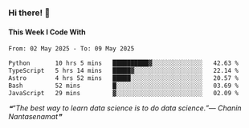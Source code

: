 ### Hi there! 👋

#### This Week I Code With
<!--START_SECTION:waka-->

```txt
From: 02 May 2025 - To: 09 May 2025

Python       10 hrs 5 mins   ██████████▓░░░░░░░░░░░░░░   42.63 %
TypeScript   5 hrs 14 mins   █████▓░░░░░░░░░░░░░░░░░░░   22.14 %
Astro        4 hrs 52 mins   █████░░░░░░░░░░░░░░░░░░░░   20.57 %
Bash         52 mins         █░░░░░░░░░░░░░░░░░░░░░░░░   03.69 %
JavaScript   29 mins         ▓░░░░░░░░░░░░░░░░░░░░░░░░   02.09 %
```

<!--END_SECTION:waka-->

<!--STARTS_HERE_QUOTE_README-->
<i>❝“The best way to learn data science is to do data science.”— Chanin Nantasenamat❞</i>
<!--ENDS_HERE_QUOTE_README-->
